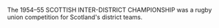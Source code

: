 The 1954–55 SCOTTISH INTER-DISTRICT CHAMPIONSHIP was a rugby union competition for Scotland's district teams.
